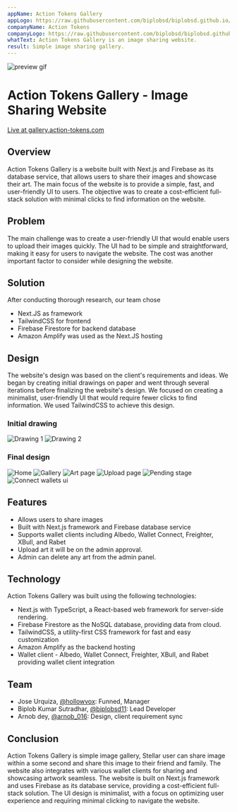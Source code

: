 ```yaml
---
appName: Action Tokens Gallery
appLogo: https://raw.githubusercontent.com/biplobsd/biplobsd.github.io/data/images/logos/action-tokens.png
companyName: Action Tokens
companyLogo: https://raw.githubusercontent.com/biplobsd/biplobsd.github.io/data/images/logos/action-tokens.png
whatText: Action Tokens Gallery is an image sharing website.
result: Simple image sharing gallery.
---
```


![preview gif](https://raw.githubusercontent.com/biplobsd/biplobsd.github.io/data/images/action-tokens/gallery-preview.png)

# Action Tokens Gallery - Image Sharing Website

<a href="https://gallery.action-tokens.com/">Live at gallery.action-tokens.com</a>

## Overview

Action Tokens Gallery is a website built with Next.js and Firebase as its database service, that allows users to share their images and showcase their art. The main focus of the website is to provide a simple, fast, and user-friendly UI to users. The objective was to create a cost-efficient full-stack solution with minimal clicks to find information on the website.

## Problem

The main challenge was to create a user-friendly UI that would enable users to upload their images quickly. The UI had to be simple and straightforward, making it easy for users to navigate the website. The cost was another important factor to consider while designing the website.

## Solution

After conducting thorough research, our team chose

- Next.JS as framework
- TailwindCSS for frontend
- Firebase Firestore for backend database
- Amazon Amplify was used as the Next.JS hosting

## Design

The website's design was based on the client's requirements and ideas. We began by creating initial drawings on paper and went through several iterations before finalizing the website's design. We focused on creating a minimalist, user-friendly UI that would require fewer clicks to find information. We used TailwindCSS to achieve this design.

### Initial drawing

![Drawing 1](https://raw.githubusercontent.com/biplobsd/biplobsd.github.io/data/images/action-tokens/gallery-drawing.jpg)
![Drawing 2](https://raw.githubusercontent.com/biplobsd/biplobsd.github.io/data/images/action-tokens/gallery-drawing-2.jpg)

### Final design

![Home](https://raw.githubusercontent.com/biplobsd/biplobsd.github.io/data/images/action-tokens/home-gallery-preview.png)
![Gallery](https://raw.githubusercontent.com/biplobsd/biplobsd.github.io/data/images/action-tokens/Gallery-art-preview.png)
![Art page](https://raw.githubusercontent.com/biplobsd/biplobsd.github.io/data/images/action-tokens/Art-preview.png)
![Upload page](https://raw.githubusercontent.com/biplobsd/biplobsd.github.io/data/images/action-tokens/art-upload-ui.png)
![Pending stage](https://raw.githubusercontent.com/biplobsd/biplobsd.github.io/data/images/action-tokens/pending-art-preview-ui.png)
![Connect wallets ui](https://raw.githubusercontent.com/biplobsd/biplobsd.github.io/data/images/action-tokens/wallets-ui.png)

## Features

- Allows users to share images
- Built with Next.js framework and Firebase database service
- Supports wallet clients including Albedo, Wallet Connect, Freighter, XBull, and Rabet
- Upload art it will be on the admin approval.
- Admin can delete any art from the admin panel.

## Technology

Action Tokens Gallery was built using the following technologies:

- Next.js with TypeScript, a React-based web framework for server-side rendering.
- Firebase Firestore as the NoSQL database, providing data from cloud.
- TailwindCSS, a utility-first CSS framework for fast and easy customization
- Amazon Amplify as the backend hosting
- Wallet client - Albedo, Wallet Connect, Freighter, XBull, and Rabet providing wallet client integration

## Team

- Jose Urquiza, <a href='https://twitter.com/@hollowvox'>@hollowvox</a>: Funned, Manager
- Biplob Kumar Sutradhar, <a href='https://twitter.com/@biplobsd11'>@biplobsd11</a>: Lead Developer
- Arnob dey, <a href='https://twitter.com/@arnob_016'>@arnob_016</a>: Design, client requirement sync

## Conclusion

Action Tokens Gallery is simple image gallery, Stellar user can share image within a some second and share this image to their friend and family. The website also integrates with various wallet clients for sharing and showcasing artwork seamless. The website is built on Next.js framework and uses Firebase as its database service, providing a cost-efficient full-stack solution. The UI design is minimalist, with a focus on optimizing user experience and requiring minimal clicking to navigate the website.
